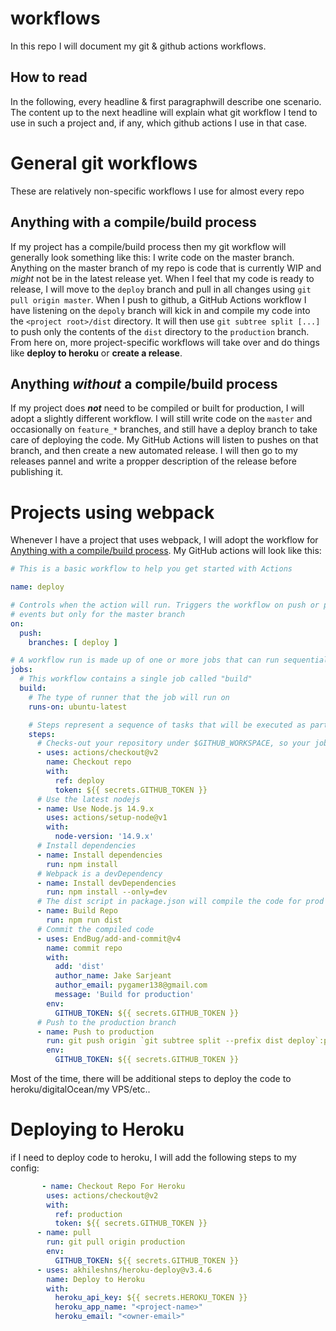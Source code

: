 # workflows
In this repo I will document my git &amp; github actions workflows.
## How to read
In the following, every headline &amp; first paragraphwill describe one scenario. The content up to the next headline will explain what git workflow I tend to use in such a project and, if any, which github actions I use in that case.

# General git workflows
These are relatively non-specific workflows I use for almost every repo

## Anything with a compile/build process
If my project has a compile/build process then my git workflow will generally look something like this:
I write code on the master branch. Anything on the master branch of my repo is code that is currently WIP and _might_ not be in the latest release yet. When I feel that my code is ready to release, I will move to the `deploy` branch and pull in all changes using `git pull origin master`. When I push to github, a GitHub Actions workflow I have listening on the `depoly` branch will kick in and compile my code into the `<project root>/dist` directory. It will then use `git subtree split [...]` to push only the contents of the `dist` directory to the `production` branch. From here on, more project-specific workflows will take over and do things like **deploy to heroku** or **create a release**.

## Anything *without* a compile/build process
If my project does _**not**_ need to be compiled or built for production, I will adopt a slightly different workflow. I will still write code on the `master` and occasionally on `feature_*` branches, and still have a deploy branch to take care of deploying the code. My GitHub Actions will listen to pushes on that branch, and then create a new automated release. I will then go to my releases pannel and write a propper description of the release before publishing it.

# Projects using webpack
Whenever I have a project that uses webpack, I will adopt the workflow for [Anything with a compile/build process](#anything-with-a-compilebuild-process). My GitHub actions will look like this:
```yaml
# This is a basic workflow to help you get started with Actions

name: deploy

# Controls when the action will run. Triggers the workflow on push or pull request
# events but only for the master branch
on:
  push:
    branches: [ deploy ]

# A workflow run is made up of one or more jobs that can run sequentially or in parallel
jobs:
  # This workflow contains a single job called "build"
  build:
    # The type of runner that the job will run on
    runs-on: ubuntu-latest

    # Steps represent a sequence of tasks that will be executed as part of the job
    steps:
      # Checks-out your repository under $GITHUB_WORKSPACE, so your job can access it
      - uses: actions/checkout@v2
        name: Checkout repo
        with:
          ref: deploy
          token: ${{ secrets.GITHUB_TOKEN }}
      # Use the latest nodejs
      - name: Use Node.js 14.9.x
        uses: actions/setup-node@v1
        with:
          node-version: '14.9.x'
      # Install dependencies
      - name: Install dependencies
        run: npm install
      # Webpack is a devDependency
      - name: Install devDependencies
        run: npm install --only=dev
      # The dist script in package.json will compile the code for prod
      - name: Build Repo
        run: npm run dist
      # Commit the compiled code
      - uses: EndBug/add-and-commit@v4
        name: commit repo
        with:
          add: 'dist'
          author_name: Jake Sarjeant
          author_email: pygamer138@gmail.com
          message: 'Build for production'
        env:
          GITHUB_TOKEN: ${{ secrets.GITHUB_TOKEN }}
      # Push to the production branch
      - name: Push to production
        run: git push origin `git subtree split --prefix dist deploy`:production --force
        env:
          GITHUB_TOKEN: ${{ secrets.GITHUB_TOKEN }}
```
Most of the time, there will be additional steps to deploy the code to heroku/digitalOcean/my VPS/etc..

# Deploying to Heroku
if I need to deploy code to heroku, I will add the following steps to my config:
```yaml
       - name: Checkout Repo For Heroku
        uses: actions/checkout@v2
        with:
          ref: production
          token: ${{ secrets.GITHUB_TOKEN }}
      - name: pull
        run: git pull origin production
        env:
          GITHUB_TOKEN: ${{ secrets.GITHUB_TOKEN }}
      - uses: akhileshns/heroku-deploy@v3.4.6
        name: Deploy to Heroku
        with:
          heroku_api_key: ${{ secrets.HEROKU_TOKEN }}
          heroku_app_name: "<project-name>"
          heroku_email: "<owner-email>"
```
